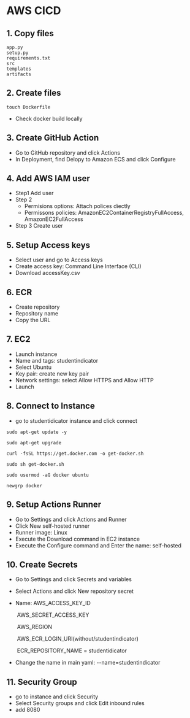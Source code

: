 # AWS CICD



## 1. Copy files

```
app.py
setup.py
requirements.txt
src
templates
artifacts
```



## 2. Create files

```shell
touch Dockerfile
```

- Check docker build locally



## 3. Create GitHub Action

- Go to GitHub repository and click Actions
- In Deployment, find Delopy to Amazon ECS and click Configure 



## 4. Add AWS IAM user

- Step1 Add user
- Step 2 
  - Permisions options: Attach polices diectly
  - Permissons policies: AmazonEC2ContainerRegistryFullAccess, AmazonEC2FullAccess
- Step 3 Create user



## 5. Setup Access keys

- Select user and go to Access keys
- Create access key: Command Line Interface (CLI)
- Download accessKey.csv



## 6. ECR

- Create repository
- Repository name
- Copy the URL



## 7. EC2

- Launch instance
- Name and tags: studentindicator
- Select Ubuntu
- Key pair: create new key pair
- Network settings: select Allow HTTPS and Allow HTTP
- Launch



## 8. Connect to Instance

- go to studentidicator instance and click connect

```shell
sudo apt-get update -y

sudo apt-get upgrade

curl -fsSL https://get.docker.com -o get-docker.sh

sudo sh get-docker.sh

sudo usermod -aG docker ubuntu

newgrp docker
```



## 9. Setup Actions Runner

- Go to Settings and click Actions and Runner
- Click New self-hosted runner
- Runner image: Linux
- Execute the Download command in EC2 instance
- Execute the Configure command and Enter the name: self-hosted



## 10. Create Secrets 

- Go to Settings and click Secrets and variables

- Select Actions and click New repository secret

- Name: AWS_ACCESS_KEY_ID

  ​			AWS_SECRET_ACCESS_KEY

  ​			AWS_REGION

  ​			AWS_ECR_LOGIN_URI(without/studentindicator)

  ​			ECR_REPOSITORY_NAME = studentidicator

- Change the name in main yaml: --name=studentindicator



## 11. Security Group

- go to instance and click Security
- Select Security groups and click Edit inbound rules
- add 8080